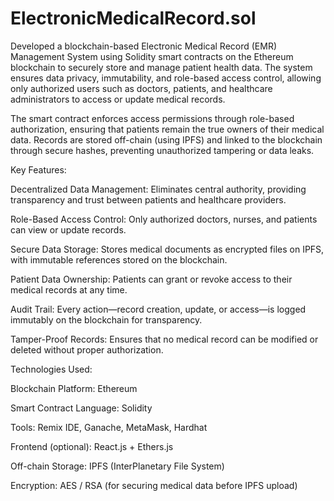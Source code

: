 # ElectronicMedicalRecord.sol

Developed a blockchain-based Electronic Medical Record (EMR) Management System using Solidity smart contracts on the Ethereum blockchain to securely store and manage patient health data. The system ensures data privacy, immutability, and role-based access control, allowing only authorized users such as doctors, patients, and healthcare administrators to access or update medical records.

The smart contract enforces access permissions through role-based authorization, ensuring that patients remain the true owners of their medical data. Records are stored off-chain (using IPFS) and linked to the blockchain through secure hashes, preventing unauthorized tampering or data leaks.

Key Features:

Decentralized Data Management: Eliminates central authority, providing transparency and trust between patients and healthcare providers.

Role-Based Access Control: Only authorized doctors, nurses, and patients can view or update records.

Secure Data Storage: Stores medical documents as encrypted files on IPFS, with immutable references stored on the blockchain.

Patient Data Ownership: Patients can grant or revoke access to their medical records at any time.

Audit Trail: Every action—record creation, update, or access—is logged immutably on the blockchain for transparency.

Tamper-Proof Records: Ensures that no medical record can be modified or deleted without proper authorization.

Technologies Used:

Blockchain Platform: Ethereum

Smart Contract Language: Solidity

Tools: Remix IDE, Ganache, MetaMask, Hardhat

Frontend (optional): React.js + Ethers.js

Off-chain Storage: IPFS (InterPlanetary File System)

Encryption: AES / RSA (for securing medical data before IPFS upload)
